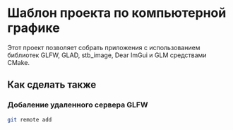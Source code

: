 # Шаблон проекта по компьютерной графике

Этот проект позволяет собрать приложения с использованием библиотек GLFW, GLAD, stb_image, Dear ImGui и GLM средствами CMake.

## Как сделать также

### Добаление удаленного сервера GLFW

```bash
git remote add 
```

